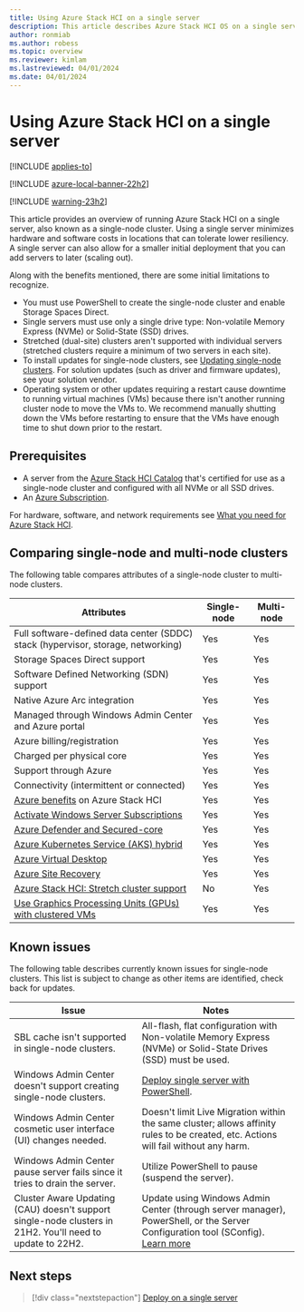 ```yaml
---
title: Using Azure Stack HCI on a single server
description: This article describes Azure Stack HCI OS on a single server
author: ronmiab
ms.author: robess
ms.topic: overview
ms.reviewer: kimlam
ms.lastreviewed: 04/01/2024
ms.date: 04/01/2024
---
```


# Using Azure Stack HCI on a single server

[!INCLUDE [applies-to](../includes/hci-applies-to-22h2.md)]

[!INCLUDE [azure-local-banner-22h2](../includes/azure-local-banner-22h2.md)]

[!INCLUDE [warning-23h2](../includes/hci-warning-single-server-22h2.md)]

This article provides an overview of running Azure Stack HCI on a single server, also known as a single-node cluster. Using a single server minimizes hardware and software costs in locations that can tolerate lower resiliency. A single server can also allow for a smaller initial deployment that you can add servers to later (scaling out).

Along with the benefits mentioned, there are some initial limitations to recognize.

- You must use PowerShell to create the single-node cluster and enable Storage Spaces Direct.
- Single servers must use only a single drive type: Non-volatile Memory Express (NVMe) or Solid-State (SSD) drives.
- Stretched (dual-site) clusters aren't supported with individual servers (stretched clusters require a minimum of two servers in each site).
- To install updates for single-node clusters, see [Updating single-node clusters](../deploy/single-server.md#updating-single-node-clusters). For solution updates (such as driver and firmware updates), see your solution vendor.
- Operating system or other updates requiring a restart cause downtime to running virtual machines (VMs) because there isn't another running cluster node to move the VMs to. We recommend manually shutting down the VMs before restarting to ensure that the VMs have enough time to shut down prior to the restart.

## Prerequisites

- A server from the [Azure Stack HCI Catalog](https://azurestackhcisolutions.azure.microsoft.com/#/catalog) that's certified for use as a single-node cluster and configured with all NVMe or all SSD drives.
- An [Azure Subscription](https://azure.microsoft.com/).

For hardware, software, and network requirements see [What you need for Azure Stack HCI](/azure-stack/hci/overview#what-you-need-for-azure-stack-hci).

## Comparing single-node and multi-node clusters

The following table compares attributes of a single-node cluster to multi-node clusters.

|Attributes | Single-node | Multi-node |
|----------|-----------|-----------|
|Full software-defined data center (SDDC) stack (hypervisor, storage, networking) | Yes | Yes|
|Storage Spaces Direct support | Yes | Yes |
|Software Defined Networking (SDN) support | Yes | Yes |
|Native Azure Arc integration | Yes | Yes |
|Managed through Windows Admin Center and Azure portal | Yes | Yes |
|Azure billing/registration | Yes | Yes |
|Charged per physical core| Yes | Yes |
|Support through Azure | Yes | Yes |
|Connectivity (intermittent or connected) | Yes | Yes |
|[Azure benefits](../manage/azure-benefits.md) on Azure Stack HCI | Yes | Yes |
|[Activate Windows Server Subscriptions](../manage/vm-activate.md) | Yes | Yes |
|[Azure Defender and Secured-core](/shows/inside-azure-for-it/securing-azure-stack-hci-with-azure-defender-and-secured-core) | Yes | Yes |
|[Azure Kubernetes Service (AKS) hybrid](/azure-stack/aks-hci/) | Yes | Yes |
|[Azure Virtual Desktop](/azure/virtual-desktop/overview) | Yes | Yes |
|[Azure Site Recovery](../manage/azure-site-recovery.md) | Yes | Yes |
|[Azure Stack HCI: Stretch cluster support](../concepts/stretched-clusters.md) | No | Yes |
|[Use Graphics Processing Units (GPUs) with clustered VMs](/windows-server/virtualization/hyper-v/deploy/use-gpu-with-clustered-vm?pivots=azure-stack-hci&toc=/azure-stack/hci/toc.json&bc=/azure-stack/breadcrumb/toc.json)  | Yes | Yes |

## Known issues

The following table describes currently known issues for single-node clusters. This list is subject to change as other items are identified, check back for updates.

|Issue | Notes|
|-----------|---------------|
|SBL cache isn't supported in single-node clusters. | All-flash, flat configuration with Non-volatile Memory Express (NVMe) or Solid-State Drives (SSD) must be used. |
|Windows Admin Center doesn't support creating single-node clusters. | [Deploy single server with PowerShell](../deploy/create-cluster-powershell.md). |
|Windows Admin Center cosmetic user interface (UI) changes needed. | Doesn't limit Live Migration within the same cluster; allows affinity rules to be created, etc. Actions will fail without any harm. |
|Windows Admin Center pause server fails since it tries to drain the server. | Utilize PowerShell to pause (suspend the server). |
|Cluster Aware Updating (CAU) doesn't support single-node clusters in 21H2. You'll need to update to 22H2. | Update using Windows Admin Center (through server manager), PowerShell, or the Server Configuration tool (SConfig). [Learn more](../deploy/single-server.md#updating-single-node-clusters) |

## Next steps

> [!div class="nextstepaction"]
> [Deploy on a single server](../deploy/single-server.md)
